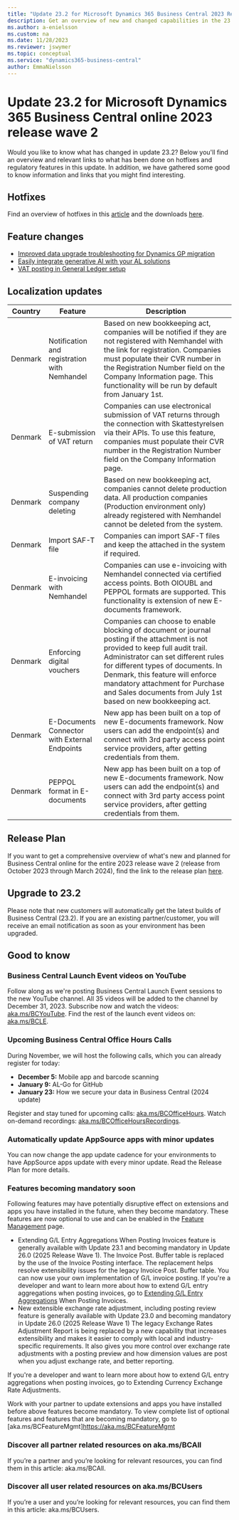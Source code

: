 ```yaml
---
title: "Update 23.2 for Microsoft Dynamics 365 Business Central 2023 Release Wave 2"
description: Get an overview of new and changed capabilities in the 23.2 update of Business Central online, which is part of 2023 release wave 2.
ms.author: a-enielsson
ms.custom: na
ms.date: 11/28/2023
ms.reviewer: jswymer
ms.topic: conceptual
ms.service: "dynamics365-business-central"
author: EmmaNielsson
---
```


# Update 23.2 for Microsoft Dynamics 365 Business Central online 2023 release wave 2

Would you like to know what has changed in update 23.2? Below you'll find an overview and relevant links to what has been done on hotfixes and regulatory features in this update. In addition, we have gathered some good to know information and links that you might find interesting.


## Hotfixes

Find an overview of hotfixes in this [article](https://support.microsoft.com/help/5033775) and the downloads [here](https://aka.ms/BCDownload).

## Feature changes
- [Improved data upgrade troubleshooting for Dynamics GP migration](dynamics365/release-plan/2023wave2/smb/dynamics365-business-central/improved-data-upgrade-troubleshooting-dynamic-gp-migration)
- [Easily integrate generative AI with your AL solutions](/dynamics365/release-plan/2023wave2/smb/dynamics365-business-central/easily-integrate-generative-ai-al-solutions)
- [VAT posting in General Ledger setup](/dynamics365/release-plan/2023wave2/smb/dynamics365-business-central/vat-posting-general-ledger-setup)


## Localization updates

| Country| Feature  |Description|
|-------------|--------------|--------------|
| Denmark | Notification and registration with Nemhandel | Based on new bookkeeping act, companies will be notified if they are not registered with Nemhandel with the link for registration. Companies must populate their CVR number in the Registration Number field on the Company Information page. This functionality will be run by default from January 1st. |
| Denmark | E-submission of VAT return | Companies can use electronical submission of VAT returns through the connection with Skattestyrelsen via their APIs. To use this feature, companies must populate their CVR number in the Registration Number field on the Company Information page.|
| Denmark | Suspending company deleting | Based on new bookkeeping act, companies cannot delete production data. All production companies (Production environment only) already registered with Nemhandel cannot be deleted from the system.|
| Denmark | Import SAF-T file | Companies can import SAF-T files and keep the attached in the system if required.|
| Denmark | E-invoicing with Nemhandel | Companies can use e-invoicing with Nemhandel connected via certified access points. Both OIOUBL and PEPPOL formats are supported. This functionality is extension of new E-documents framework. |
| Denmark | Enforcing digital vouchers | Companies can choose to enable blocking of document or journal posting if the attachment is not provided to keep full audit trail. Administrator can set different rules for different types of documents. In Denmark, this feature will enforce mandatory attachment for Purchase and Sales documents from July 1st based on new bookkeeping act. |
| Denmark | E-Documents Connector with External Endpoints | New app has been built on a top of new E-documents framework. Now users can add the endpoint(s) and connect with 3rd party access point service providers, after getting credentials from them. |
| Denmark | PEPPOL format in E-documents | New app has been built on a top of new E-documents framework. Now users can add the endpoint(s) and connect with 3rd party access point service providers, after getting credentials from them.|

## Release Plan

If you want to get a comprehensive overview of what's new and planned for Business Central online for the entire 2023 release wave 2 (release from October 2023 through March 2024), find the link to the release plan [here](https://aka.ms/BCReleasePlan).

## Upgrade to 23.2

Please note that new customers will automatically get the latest builds of Business Central (23.2). If you are an existing partner/customer, you will receive an email notification as soon as your environment has been upgraded.

## Good to know

### Business Central Launch Event videos on YouTube  
Follow along as we're posting Business Central Launch Event sessions to the new YouTube channel. All 35 videos will be added to the channel by December 31, 2023. Subscribe now and watch the videos: [aka.ms/BCYouTube](https://aka.ms/BCYouTube). Find the rest of the launch event videos on: [aka.ms/BCLE](https://aka.ms/BCLE).

### Upcoming Business Central Office Hours Calls

During November, we will host the following calls, which you can already register for today:

- **December 5:** Mobile app and barcode scanning
- **January 9:** AL-Go for GitHub
- **January 23:** How we secure your data in Business Central (2024 update)

Register and stay tuned for upcoming calls: [aka.ms/BCOfficeHours](https://aka.ms/BCOfficeHours).
Watch on-demand recordings: [aka.ms/BCOfficeHoursRecordings](https://aka.ms/BCOfficeHoursRecordings). 

### Automatically update AppSource apps with minor updates  
You can now change the app update cadence for your environments to have AppSource apps update with every minor update. Read the Release Plan for more details.


### Features becoming mandatory soon  
Following features may have potentially disruptive effect on extensions and apps you have installed in the future, when they become mandatory. These features are now optional to use and can be enabled in the [Feature Management](https://dynamics.microsoft.com/en-us/business-central/signin/?ru=https%3A%2F%2Fbusinesscentral.dynamics.com%2F%3Fpage%3D2610%26noSignUpCheck%3D1) page. 
- Extending G/L Entry Aggregations When Posting Invoices feature is generally available with Update 23.1 and becoming mandatory in Update 26.0 (2025 Release Wave 1). 
The Invoice Post. Buffer table is replaced by the use of the Invoice Posting interface. The replacement helps resolve extensibility issues for the legacy Invoice Post. Buffer table. You can now use your own implementation of G/L invoice posting. 
If you're a developer and want to learn more about how to extend G/L entry aggregations when posting invoices, go to [Extending G/L Entry Aggregations](/dynamics365/business-central/dev-itpro/developer/devenv-invoice-posting-example) When Posting Invoices. 
- New extensible exchange rate adjustment, including posting review feature is generally available with Update 23.0 and becoming mandatory in Update 26.0 (2025 Release Wave 1) The legacy Exchange Rates Adjustment Report is being replaced by a new capability that increases extensibility and makes it easier to comply with local and industry-specific requirements. It also gives you more control over exchange rate adjustments with a posting preview and how dimension values are post when you adjust exchange rate, and better reporting. 

If you're a developer and want to learn more about how to extend G/L entry aggregations when posting invoices, go to
Extending Currency Exchange Rate Adjustments. 

Work with your partner to update extensions and apps you have installed before above features become mandatory. To view complete list of optional features and features that are becoming mandatory, go to [aka.ms/BCFeatureMgmt]https://aka.ms/BCFeatureMgmt

### Discover all partner related resources on aka.ms/BCAll
If you’re a partner and you’re looking for relevant resources, you can find them in this article: aka.ms/BCAll. 
 
### Discover all user related resources on aka.ms/BCUsers
If you’re a user and you’re looking for relevant resources, you can find them in this article: aka.ms/BCUsers.  